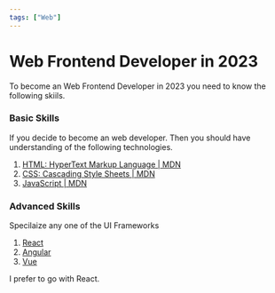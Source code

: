 ```yaml
---
tags: ["Web"]
---
```


# Web Frontend Developer in 2023

To become an Web Frontend Developer in 2023 you need to know the following skiils.

### Basic Skills
If you decide to become an web developer. Then you should have understanding of the following technologies.
1. [HTML: HyperText Markup Language | MDN](https://developer.mozilla.org/en-US/docs/Web/HTML)
2. [CSS: Cascading Style Sheets | MDN](https://developer.mozilla.org/en-US/docs/Web/CSS)
3. [JavaScript | MDN](https://developer.mozilla.org/en-US/docs/Web/JavaScript)   

<!--truncate-->
   
### Advanced Skills

Specilaize any one of the UI Frameworks

1. [React](https://react.dev/)
2. [Angular](https://angular.io/)
3. [Vue](https://vuejs.org/)

I prefer to go with React.